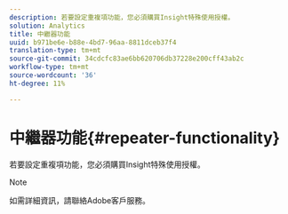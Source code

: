 ```yaml
---
description: 若要設定重複項功能，您必須購買Insight特殊使用授權。
solution: Analytics
title: 中繼器功能
uuid: b971be6e-b88e-4bd7-96aa-8811dceb37f4
translation-type: tm+mt
source-git-commit: 34cdcfc83ae6bb620706db37228e200cff43ab2c
workflow-type: tm+mt
source-wordcount: '36'
ht-degree: 11%

---
```



# 中繼器功能{#repeater-functionality}

若要設定重複項功能，您必須購買Insight特殊使用授權。

>[!NOTE]
>
>如需詳細資訊，請聯絡Adobe客戶服務。

